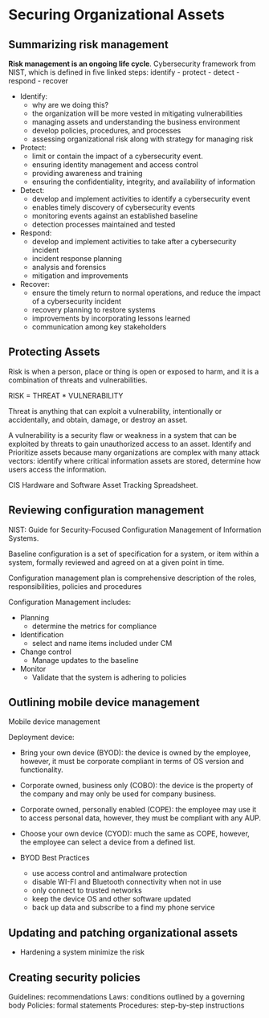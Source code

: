 # Securing Organizational Assets

## Summarizing risk management

**Risk management is an ongoing life cycle**. Cybersecurity framework from NIST, which is defined in five linked steps: identify - protect - detect - respond - recover

* Identify: 
    * why are we doing this?
    * the organization will be more vested in mitigating vulnerabilities
    * managing assets and understanding the business environment
    * develop policies, procedures, and processes
    * assessing organizational risk along with strategy for managing risk
* Protect:
    * limit or contain the impact of a cybersecurity event.
    * ensuring identity management and access control
    * providing awareness and training
    * ensuring the confidentiality, integrity, and availability of information
* Detect:
    * develop and implement activities to identify a cybersecurity event
    * enables timely discovery of cybersecurity events
    * monitoring events against an established baseline
    * detection processes maintained and tested
* Respond:
    * develop and implement activities to take after a cybersecurity incident
    * incident response planning
    * analysis and forensics
    * mitigation and improvements
* Recover:
    * ensure the timely return to normal operations, and reduce the impact of a cybersecurity incident
    * recovery planning to restore systems
    * improvements by incorporating lessons learned
    * communication among key stakeholders

## Protecting Assets

Risk is when a person, place or thing is open or exposed to harm, and it is a combination of threats and vulnerabilities.

RISK = THREAT * VULNERABILITY

Threat is anything that can exploit a vulnerability, intentionally or accidentally, and obtain, damage, or destroy an asset.

A vulnerability is a security flaw or weakness in a system that can be exploited by threats to gain unauthorized access to an asset. Identify and Prioritize assets because many organizations are complex with many attack vectors: identify where critical information assets are stored, determine how users access the information.

CIS Hardware and Software Asset Tracking Spreadsheet.

## Reviewing configuration management

NIST: Guide for Security-Focused Configuration Management of Information Systems.

Baseline configuration is a set of specification for a system, or item within a system, formally reviewed and agreed on at a given point in time.

Configuration management plan is comprehensive description of the roles, responsibilities, policies and procedures

Configuration Management includes:

* Planning
    * determine the metrics for compliance
* Identification
    * select and name items included under CM
* Change control
    * Manage updates to the baseline
* Monitor
    * Validate that the system is adhering to policies

## Outlining mobile device management

Mobile device management

Deployment device:

* Bring your own device (BYOD): the device is owned by the employee, however, it must be corporate compliant in terms of OS version and functionality.

* Corporate owned, business only (COBO): the device is the property of the company and may only be used for company business.

* Corporate owned, personally enabled (COPE): the employee may use it to access personal data, however, they must be compliant with any AUP.

* Choose your own device (CYOD): much the same as COPE, however, the employee can select a device from a defined list.

* BYOD Best Practices
    * use access control and antimalware protection
    * disable WI-FI and Bluetooth connectivity when not in use
    * only connect to trusted networks
    * keep the device OS and other software updated
    * back up data and subscribe to a find my phone service

## Updating and patching organizational assets

* Hardening a system minimize the risk

## Creating security policies

Guidelines: recommendations
Laws: conditions outlined by a governing body
Policies: formal statements
Procedures: step-by-step instructions